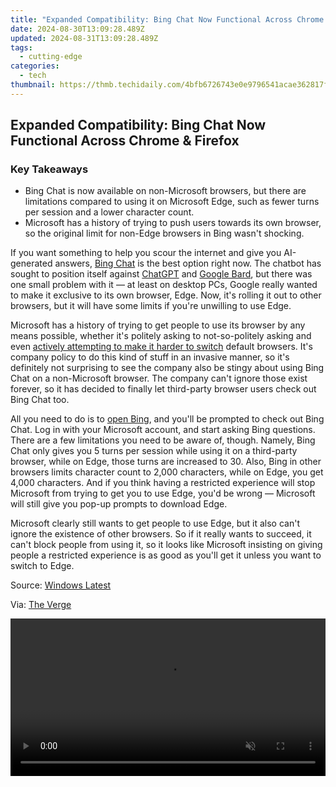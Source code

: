 ```yaml
---
title: "Expanded Compatibility: Bing Chat Now Functional Across Chrome & Firefox"
date: 2024-08-30T13:09:28.489Z
updated: 2024-08-31T13:09:28.489Z
tags:
  - cutting-edge
categories:
  - tech
thumbnail: https://thmb.techidaily.com/4bfb6726743e0e9796541acae362817f2192de4cf7881ce69268badea3558c76.jpg
---
```


## Expanded Compatibility: Bing Chat Now Functional Across Chrome & Firefox

### Key Takeaways

* Bing Chat is now available on non-Microsoft browsers, but there are limitations compared to using it on Microsoft Edge, such as fewer turns per session and a lower character count.
* Microsoft has a history of trying to push users towards its own browser, so the original limit for non-Edge browsers in Bing wasn't shocking.

 If you want something to help you scour the internet and give you AI-generated answers, [Bing Chat](https://facebook-video-recording.techidaily.com/new-in-2024-the-insiders-look-at-securing-fb-status-videos/) is the best option right now. The chatbot has sought to position itself against [ChatGPT](https://extra-resources.techidaily.com/new-capture-clarity-editing-insights-for-professional-results/) and [Google Bard](https://youtube-video-recordings.techidaily.com/in-2024-enhance-branding-the-ultimate-guide-to-custom-urls-for-youtube/), but there was one small problem with it — at least on desktop PCs, Google really wanted to make it exclusive to its own browser, Edge. Now, it's rolling it out to other browsers, but it will have some limits if you're unwilling to use Edge.

 Microsoft has a history of trying to get people to use its browser by any means possible, whether it's politely asking to not-so-politely asking and even [actively attempting to make it harder to switch](https://youtube-help.techidaily.com/2024-approved-navigating-notes-an-introduction-to-youtube-list-making/) default browsers. It's company policy to do this kind of stuff in an invasive manner, so it's definitely not surprising to see the company also be stingy about using Bing Chat on a non-Microsoft browser. The company can't ignore those exist forever, so it has decided to finally let third-party browser users check out Bing Chat too.

 All you need to do is to [open Bing](https://www.bing.com/), and you'll be prompted to check out Bing Chat. Log in with your Microsoft account, and start asking Bing questions. There are a few limitations you need to be aware of, though. Namely, Bing Chat only gives you 5 turns per session while using it on a third-party browser, while on Edge, those turns are increased to 30\. Also, Bing in other browsers limits character count to 2,000 characters, while on Edge, you get 4,000 characters. And if you think having a restricted experience will stop Microsoft from trying to get you to use Edge, you'd be wrong — Microsoft will still give you pop-up prompts to download Edge.

 Microsoft clearly still wants to get people to use Edge, but it also can't ignore the existence of other browsers. So if it really wants to succeed, it can't block people from using it, so it looks like Microsoft insisting on giving people a restricted experience is as good as you'll get it unless you want to switch to Edge.

 Source: [Windows Latest](https://www.windowslatest.com/2023/07/24/windows-11s-bing-ai-rolls-out-for-chrome-with-native-dark-mode-safari-support-next/) 

 Via: [The Verge](https://www.theverge.com/2023/7/24/23805493/bing-ai-chat-google-chrome-safari)

<ins class="adsbygoogle"
     style="display:block"
     data-ad-format="autorelaxed"
     data-ad-client="ca-pub-7571918770474297"
     data-ad-slot="1223367746"></ins>



<ins class="adsbygoogle"
     style="display:block"
     data-ad-client="ca-pub-7571918770474297"
     data-ad-slot="8358498916"
     data-ad-format="auto"
     data-full-width-responsive="true"></ins>



<!-- affiliate ads begin -->
<a href="https://secure.2checkout.com/order/checkout.php?PRODS=36506229&QTY=1&AFFILIATE=108875&CART=1"><video width="100%" height="" class="rounded-t-md shadow-lg relative z-20" controls="" autoplay="" loop="" muted="" playsinline="" webkit-playinginline="">
<source type="video/mp4" src="https://aidaform.com/images/videos/aidaform-welcome-site.mp4"><source type="video/webm" src="https://aidaform.com/images/videos/aidaform-welcome-site.webm"></video></a>
<!-- affiliate ads end -->